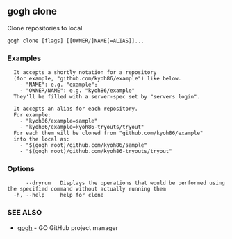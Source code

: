 ## gogh clone

Clone repositories to local

```
gogh clone [flags] [[OWNER/]NAME[=ALIAS]]...
```

### Examples

```
  It accepts a shortly notation for a repository
  (for example, "github.com/kyoh86/example") like below.
    - "NAME": e.g. "example"; 
    - "OWNER/NAME": e.g. "kyoh86/example"
  They'll be filled with a server-spec set by "servers login".

  It accepts an alias for each repository.
  For example:
    - "kyoh86/example=sample"
    - "kyoh86/example=kyoh86-tryouts/tryout"
  For each them will be cloned from "github.com/kyoh86/example"
  into the local as:
    - "$(gogh root)/github.com/kyoh86/sample"
    - "$(gogh root)/github.com/kyoh86-tryouts/tryout"
```

### Options

```
      --dryrun   Displays the operations that would be performed using the specified command without actually running them
  -h, --help     help for clone
```

### SEE ALSO

* [gogh](gogh.md)	 - GO GitHub project manager

